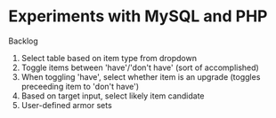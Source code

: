 Experiments with MySQL and PHP
=======
Backlog
1. Select table based on item type from dropdown
2. Toggle items between 'have'/'don't have' (sort of accomplished)
3. When toggling 'have', select whether item is an upgrade (toggles preceeding item to 'don't have')
4. Based on target input, select likely item candidate
5. User-defined armor sets
